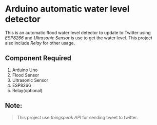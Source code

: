 # Arduino automatic water level detector
This is an automatic flood water level detector to update to Twitter using *ESP8266* and *Ultrasonic Sensor* is use to get the water level. This project also include *Relay* for other usage.

## Component Required
1. Arduino Uno
2. Flood Sensor
3. Ultrasonic Sensor
4. ESP8266
5. Relay(optional)

## Note:
> This project use *thingspeak API* for sending tweet to twitter.
